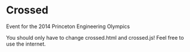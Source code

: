 Crossed
=======

Event for the 2014 Princeton Engineering Olympics

You should only have to change crossed.html and crossed.js! Feel free to use the internet.
